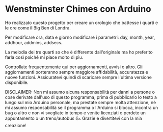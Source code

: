 # Wenstminster Chimes con Arduino

Ho realizzato questo progetto per creare un orologio che battesse i quarti e le ore come il Big Ben di Londra.

Per modificare ora, data e giorno modificare i parametri: day, month, year, addhour, addmins, addsecs.

La melodia dei tre quarti so che è differente dall'originale ma ho preferito farla così poiché mi piace molto di pìu.

Controllate frequentemente qui per aggiornamenti, avvisi o altro. Gli aggiornamenti porteranno sempre maggiore affidabilità, accuratezza e nuove funzioni. Assicuratevi quindi di scaricare sempre l'ultima versione disponibile.

DISCLAIMER: Non mi assumo alcuna responsabilità per danni a persone o cose derivate dall'uso di questo programma, prima di pubblicarlo lo testo a lungo sul mio Arduino personale, ma prestate sempre molta attenzione, né mi assumo responsabilità se il programma o l'Arduino si blocca, incontra un bug o altro e non vi svegliate in tempo e venite licenziati o perdete un appuntamento o un treno/autobus 👍. Grazie e divertitevi con la mia creazione!
